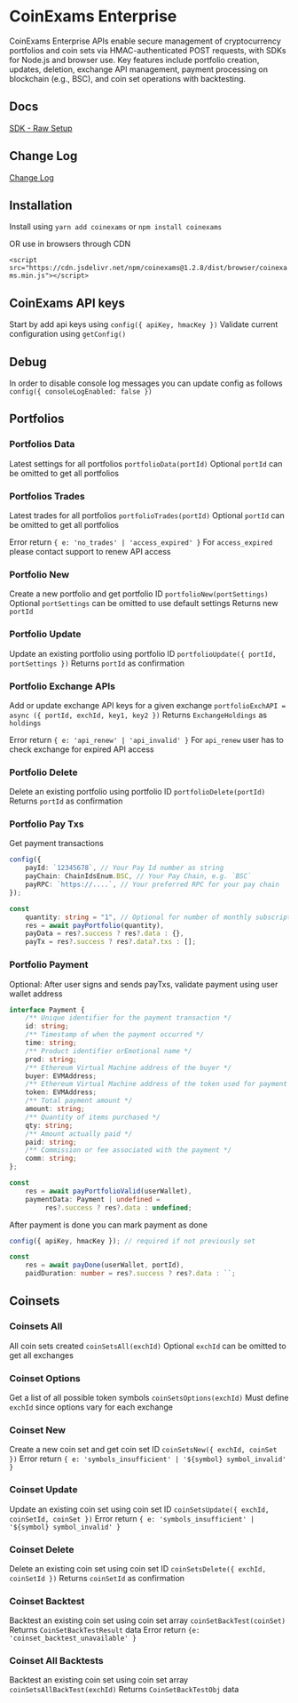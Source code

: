 # CoinExams Enterprise
CoinExams Enterprise APIs enable secure management of cryptocurrency portfolios and coin sets via HMAC-authenticated POST requests, with SDKs for Node.js and browser use. Key features include portfolio creation, updates, deletion, exchange API management, payment processing on blockchain (e.g., BSC), and coin set operations with backtesting.

## Docs
[SDK - Raw Setup](docs.md)

## Change Log
[Change Log](changes.md)

## Installation
Install using `yarn add coinexams` or `npm install coinexams` 

OR use in browsers through CDN

`<script src="https://cdn.jsdelivr.net/npm/coinexams@1.2.8/dist/browser/coinexams.min.js"></script>`

## CoinExams API keys
Start by add api keys using `config({ apiKey, hmacKey })`
Validate current configuration using `getConfig()`

## Debug
In order to disable console log messages you can update config as follows
`config({ consoleLogEnabled: false })`

## Portfolios
### Portfolios Data
Latest settings for all portfolios `portfolioData(portId)`
Optional `portId` can be omitted to get all portfolios

### Portfolios Trades
Latest trades for all portfolios `portfolioTrades(portId)`
Optional `portId` can be omitted to get all portfolios

Error return `{ e: 'no_trades' | 'access_expired' }`
For `access_expired` please contact support to renew API access

### Portfolio New
Create a new portfolio and get portfolio ID `portfolioNew(portSettings)`
Optional `portSettings` can be omitted to use default settings
Returns new `portId`

### Portfolio Update
Update an existing portfolio using portfolio ID `portfolioUpdate({ portId, portSettings })`
Returns `portId` as confirmation

### Portfolio Exchange APIs
Add or update exchange API keys for a given exchange
`portfolioExchAPI = async ({ portId, exchId, key1, key2 })`
Returns `ExchangeHoldings` as `holdings` 

Error return `{ e: 'api_renew' | 'api_invalid' }`
For `api_renew` user has to check exchange for expired API access

### Portfolio Delete
Delete an existing portfolio using portfolio ID `portfolioDelete(portId)`
Returns `portId` as confirmation

### Portfolio Pay Txs
Get payment transactions
```typescript
config({
    payId: `12345678`, // Your Pay Id number as string
    payChain: ChainIdsEnum.BSC, // Your Pay Chain, e.g. `BSC`
    payRPC: `https://....`, // Your preferred RPC for your pay chain
});

const 
    quantity: string = "1", // Optional for number of monthly subscriptions
    res = await payPortfolio(quantity),
    payData = res?.success ? res?.data : {},
    payTx = res?.success ? res?.data?.txs : [];
```

### Portfolio Payment
Optional: After user signs and sends payTxs, validate payment using user wallet address
```typescript
interface Payment {
    /** Unique identifier for the payment transaction */
    id: string;
    /** Timestamp of when the payment occurred */
    time: string;
    /** Product identifier orEmotional name */
    prod: string;
    /** Ethereum Virtual Machine address of the buyer */
    buyer: EVMAddress;
    /** Ethereum Virtual Machine address of the token used for payment */
    token: EVMAddress;
    /** Total payment amount */
    amount: string;
    /** Quantity of items purchased */
    qty: string;
    /** Amount actually paid */
    paid: string;
    /** Commission or fee associated with the payment */
    comm: string;
};

const 
    res = await payPortfolioValid(userWallet),
    paymentData: Payment | undefined =
         res?.success ? res?.data : undefined;
```

After payment is done you can mark payment as done
```typescript
config({ apiKey, hmacKey }); // required if not previously set

const 
    res = await payDone(userWallet, portId),
    paidDuration: number = res?.success ? res?.data : ``;
```

## Coinsets
### Coinsets All
All coin sets created `coinSetsAll(exchId)`
Optional `exchId` can be omitted to get all exchanges

### Coinset Options
Get a list of all possible token symbols `coinSetsOptions(exchId)`
Must define `exchId` since options vary for each exchange

### Coinset New
Create a new coin set and get coin set ID `coinSetsNew({ exchId, coinSet })`
Error return `{ e: 'symbols_insufficient' | '${symbol} symbol_invalid' }`

### Coinset Update
Update an existing coin set using coin set ID `coinSetsUpdate({ exchId, coinSetId, coinSet })`
Error return `{ e: 'symbols_insufficient' | '${symbol} symbol_invalid' }`

### Coinset Delete
Delete an existing coin set using coin set ID `coinSetsDelete({ exchId, coinSetId })`
Returns `coinSetId` as confirmation

### Coinset Backtest
Backtest an existing coin set using coin set array `coinSetBackTest(coinSet)`
Returns `CoinSetBackTestResult` data
Error return `{e: 'coinset_backtest_unavailable' }`

### Coinset All Backtests
Backtest an existing coin set using coin set array `coinSetsAllBackTest(exchId)`
Returns `CoinSetBackTestObj` data